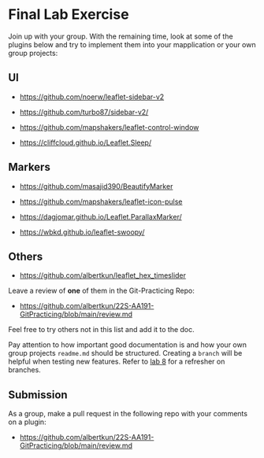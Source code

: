 # Final Lab Exercise

Join up with your group. With the remaining time, look at some of the plugins below and try to implement them into your mapplication or your own group projects:


## UI

- https://github.com/noerw/leaflet-sidebar-v2
 
- https://github.com/turbo87/sidebar-v2/

- https://github.com/mapshakers/leaflet-control-window

- https://cliffcloud.github.io/Leaflet.Sleep/
  
## Markers
  
- https://github.com/masajid390/BeautifyMarker

- https://github.com/mapshakers/leaflet-icon-pulse

- https://dagjomar.github.io/Leaflet.ParallaxMarker/

- https://wbkd.github.io/leaflet-swoopy/

## Others

- https://github.com/albertkun/leaflet_hex_timeslider

Leave a review of **one** of them in the Git-Practicing Repo:
- https://github.com/albertkun/22S-AA191-GitPracticing/blob/main/review.md

Feel free to try others not in this list and add it to the doc.

Pay attention to how important good documentation is and how your own group projects `readme.md` should be structured. Creating a `branch` will be helpful when testing new features. Refer to [lab 8](../week8/index.md) for a refresher on branches.

## Submission

As a group, make a pull request in the following repo with your comments on a plugin:

- https://github.com/albertkun/22S-AA191-GitPracticing/blob/main/review.md